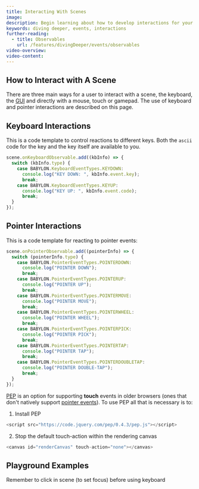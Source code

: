 ```yaml
---
title: Interacting With Scenes
image:
description: Begin learning about how to develop interactions for your Babylon.js scenes.
keywords: diving deeper, events, interactions
further-reading:
  - title: Observables
    url: /features/divingDeeper/events/observables
video-overview:
video-content:
---
```


## How to Interact with A Scene

There are three main ways for a user to interact with a scene, the keyboard, the [GUI](/features/divingDeeper/gui) and directly with a mouse, touch or gamepad. The use of keyboard and pointer interactions are described on this page.

## Keyboard Interactions

This is a code template to control reactions to different keys. Both the `ascii` code for the key and the key itself are available to you.

```javascript
scene.onKeyboardObservable.add((kbInfo) => {
  switch (kbInfo.type) {
    case BABYLON.KeyboardEventTypes.KEYDOWN:
      console.log("KEY DOWN: ", kbInfo.event.key);
      break;
    case BABYLON.KeyboardEventTypes.KEYUP:
      console.log("KEY UP: ", kbInfo.event.code);
      break;
  }
});
```

## Pointer Interactions

This is a code template for reacting to pointer events:

```javascript
scene.onPointerObservable.add((pointerInfo) => {
  switch (pointerInfo.type) {
    case BABYLON.PointerEventTypes.POINTERDOWN:
      console.log("POINTER DOWN");
      break;
    case BABYLON.PointerEventTypes.POINTERUP:
      console.log("POINTER UP");
      break;
    case BABYLON.PointerEventTypes.POINTERMOVE:
      console.log("POINTER MOVE");
      break;
    case BABYLON.PointerEventTypes.POINTERWHEEL:
      console.log("POINTER WHEEL");
      break;
    case BABYLON.PointerEventTypes.POINTERPICK:
      console.log("POINTER PICK");
      break;
    case BABYLON.PointerEventTypes.POINTERTAP:
      console.log("POINTER TAP");
      break;
    case BABYLON.PointerEventTypes.POINTERDOUBLETAP:
      console.log("POINTER DOUBLE-TAP");
      break;
  }
});
```

[PEP](https://github.com/jquery/PEP) is an option for supporting **touch** events in older browsers (ones that don't natively support [pointer events](https://caniuse.com/pointer)). To use PEP all that is necessary is to:

1. Install PEP

```javascript
<script src="https://code.jquery.com/pep/0.4.3/pep.js"></script>
```

2. Stop the default touch-action within the rendering canvas

```javascript
<canvas id="renderCanvas" touch-action="none"></canvas>
```

## Playground Examples

<Playground id="#0XYMA9#107" title="Scene Observables Template" description="Simple scene observables template." image="/img/playgroundsAndNMEs/features/divingDeeperInteractions1.jpg" isMain={true} category="Scene"/>
<Playground id="#7CBW04" title="Simple Drag Example" description="Simple example of a drag behavior." image="/img/playgroundsAndNMEs/features/divingDeeperInteractions2.jpg" isMain={true} category="Scene"/>
<Playground id="#XZ0TH6" title="Simple Keyboard Input Example" description="Simple example of keyboard input." image="/img/playgroundsAndNMEs/features/divingDeeperInteractions3.jpg" isMain={true} category="Scene"/>
<Playground id="#2SA7J8#7" title="Click+Drag to Multi Select" description="Simple example of how to multi-select objects in a scene using rectangular selection." isMain={true} category="Scene"/>

Remember to click in scene (to set focus) before using keyboard

